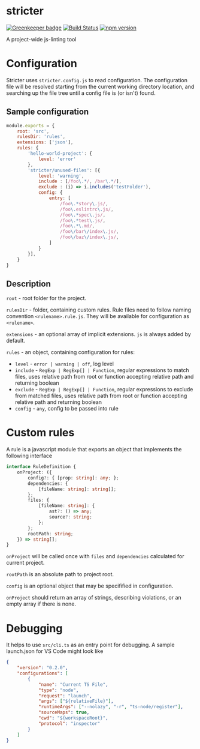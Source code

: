 # stricter

[![Greenkeeper badge](https://badges.greenkeeper.io/stricter/stricter.svg)](https://greenkeeper.io/)
[![Build Status](https://travis-ci.org/stricter/stricter.svg?branch=master)](https://travis-ci.org/stricter/stricter)
[![npm version](https://img.shields.io/npm/v/stricter.svg?style=flat-square)](https://www.npmjs.com/package/stricter)

A project-wide js-linting tool

# Configuration
Stricter uses `stricter.config.js` to read configuration.
The configuration file will be resolved starting from the current working directory location, and searching up the file tree until a config file is (or isn't) found.

## Sample configuration
```javascript
module.exports = {
    root: 'src',
    rulesDir: 'rules',
    extensions: ['json'],
    rules: {
        'hello-world-project': {
            level: 'error'
        },
        'stricter/unused-files': [{
            level: 'warning',
            include : [/foo\.*/, /bar\.*/],
            exclude : (i) => i.includes('testFolder'),
            config: {
                entry: [
                    /foo\.*story\.js/,
                    /foo\.eslintrc\.js/,
                    /foo\.*spec\.js/,
                    /foo\.*test\.js/,
                    /foo\.*\.md/,
                    /foo\/bar\/index\.js/,
                    /foo\/baz\/index\.js/,
                ]
            }
        }],
    }
}

```

## Description
`root` - root folder for the project.

`rulesDir` - folder, containing custom rules. Rule files need to follow naming convention `<rulename>.rule.js`. They will be available for configuration as `<rulename>`.

`extensions` - an optional array of implicit extensions. `js` is always added by default. 

`rules` - an object, containing configuration for rules:
  - `level` - `error | warning | off`, log level
  - `include` - `RegExp | RegExp[] | Function`, regular expressions to match files, uses relative path from root or function accepting relative path and returning boolean
  - `exclude` - `RegExp | RegExp[] | Function`, regular expressions to exclude from matched files, uses relative path from root or function accepting relative path and returning boolean
  - `config` - `any`, config to be passed into rule

# Custom rules
A rule is a javascript module that exports an object that implements the following interface
```typescript
interface RuleDefinition {
    onProject: ({
        config?: { [prop: string]: any; };
        dependencies: {
            [fileName: string]: string[];
        };
        files: {
            [fileName: string]: {
                ast?: () => any;
                source?: string;
            };
        };
        rootPath: string;
    }) => string[];
}
```
`onProject` will be called once with `files` and `dependencies` calculated for current project.

`rootPath` is an absolute path to project root.

`config` is an optional object that may be specifified in configuration.

`onProject` should return an array of strings, describing violations, or an empty array if there is none.

# Debugging
It helps to use `src/cli.ts` as an entry point for debugging.
A sample launch.json for VS Code might look like
```json
{
    "version": "0.2.0",
    "configurations": [
        {
            "name": "Current TS File",
            "type": "node",
            "request": "launch",
            "args": ["${relativeFile}"],
            "runtimeArgs": ["--nolazy", "-r", "ts-node/register"],
            "sourceMaps": true,
            "cwd": "${workspaceRoot}",
            "protocol": "inspector"
        }
    ]
}
```
